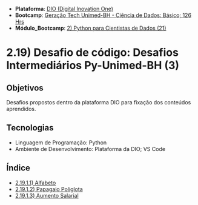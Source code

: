 * **Plataforma**: [DIO (Digital Inovation One)](/dio/)
* **Bootcamp**: [Geração Tech Unimed-BH - Ciência de Dados: Básico; 126 Hrs](/dio/dados_unimed_1/)
* **Módulo_Bootcamp**: [2) Python para Cientistas de Dados (21)](/dio/dados_unimed_1/02-modulo_python/)
# 2.19) Desafio de código: Desafios Intermediários Py-Unimed-BH (3)
## Objetivos
Desafios propostos dentro da plataforma DIO para fixação dos conteúdos aprendidos.
## Tecnologias
* Linguagem de Programação: Python
* Ambiente de Desenvolvimento: Plataforma da DIO; VS Code
## Índice
* [2.19.1.1) Alfabeto](/dio/dados_unimed_1/02-modulo_python/19-desafio_codigo/01-alfabeto.py)
* [2.19.1.2) Papagaio Poliglota](/dio/dados_unimed_1/02-modulo_python/19-desafio_codigo/02-papagaio_poliglota.py)
* [2.19.1.3) Aumento Salarial](/dio/dados_unimed_1/02-modulo_python/19-desafio_codigo/03-aumento_salarial.py)